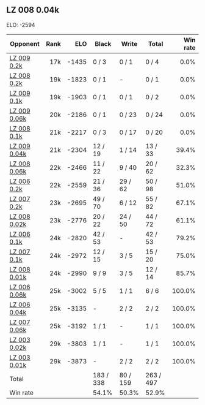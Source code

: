 ## LZ 008 0.04k ##

ELO: -2594

Opponent | Rank | ELO | Black | Write | Total | Win rate
---------|-----:|----:|-------|-------|-------|-------:
[LZ 009 0.2k](LZ%20009%200.2k.md) | 17k | -1435 | 0 / 3 | 0 / 1 | 0 / 4 | 0.0%
[LZ 008 0.2k](LZ%20008%200.2k.md) | 19k | -1823 | 0 / 1 | - | 0 / 1 | 0.0%
[LZ 009 0.1k](LZ%20009%200.1k.md) | 19k | -1903 | 0 / 1 | 0 / 1 | 0 / 2 | 0.0%
[LZ 009 0.06k](LZ%20009%200.06k.md) | 20k | -2186 | 0 / 1 | 0 / 23 | 0 / 24 | 0.0%
[LZ 008 0.1k](LZ%20008%200.1k.md) | 21k | -2217 | 0 / 3 | 0 / 17 | 0 / 20 | 0.0%
[LZ 009 0.04k](LZ%20009%200.04k.md) | 21k | -2304 | 12 / 19 | 1 / 14 | 13 / 33 | 39.4%
[LZ 008 0.06k](LZ%20008%200.06k.md) | 22k | -2466 | 11 / 22 | 9 / 40 | 20 / 62 | 32.3%
[LZ 006 0.2k](LZ%20006%200.2k.md) | 22k | -2559 | 21 / 36 | 29 / 62 | 50 / 98 | 51.0%
[LZ 007 0.2k](LZ%20007%200.2k.md) | 23k | -2695 | 49 / 70 | 6 / 12 | 55 / 82 | 67.1%
[LZ 008 0.02k](LZ%20008%200.02k.md) | 23k | -2776 | 20 / 22 | 24 / 50 | 44 / 72 | 61.1%
[LZ 006 0.1k](LZ%20006%200.1k.md) | 24k | -2820 | 42 / 53 | - | 42 / 53 | 79.2%
[LZ 007 0.1k](LZ%20007%200.1k.md) | 24k | -2972 | 12 / 15 | 3 / 5 | 15 / 20 | 75.0%
[LZ 008 0.01k](LZ%20008%200.01k.md) | 24k | -2990 | 9 / 9 | 3 / 5 | 12 / 14 | 85.7%
[LZ 006 0.06k](LZ%20006%200.06k.md) | 25k | -3002 | 5 / 5 | 1 / 1 | 6 / 6 | 100.0%
[LZ 006 0.04k](LZ%20006%200.04k.md) | 25k | -3135 | - | 2 / 2 | 2 / 2 | 100.0%
[LZ 007 0.06k](LZ%20007%200.06k.md) | 25k | -3192 | 1 / 1 | - | 1 / 1 | 100.0%
[LZ 003 0.02k](LZ%20003%200.02k.md) | 29k | -3803 | 1 / 1 | - | 1 / 1 | 100.0%
[LZ 003 0.01k](LZ%20003%200.01k.md) | 29k | -3873 | - | 2 / 2 | 2 / 2 | 100.0%
Total | | | 183 / 338 | 80 / 159 | 263 / 497 | 
Win rate| | | 54.1% | 50.3% | 52.9% | 
